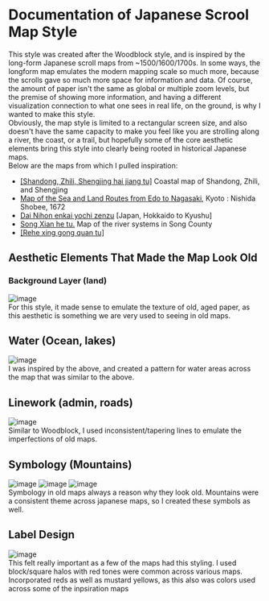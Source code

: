 # Documentation of Japanese Scrool Map Style
This style was created after the Woodblock style, and is inspired by the long-form Japanese scroll maps from ~1500/1600/1700s. In some ways, the longform map emulates the modern mapping scale so much more, because the scrolls gave so much more space for information and data. Of course, the amount of paper isn't the same as global or multiple zoom levels, but the premise of showing more information, and having a different visualization connection to what one sees in real life, on the ground, is why I wanted to make this style.
<br>
Obviously, the map style is limited to a rectangular screen size, and also doesn't have the same capacity to make you feel like you are strolling along a river, the coast, or a trail, but hopefully some of the core aesthetic elements bring this style into clearly being rooted in historical Japanese maps.
<br> 
Below are the maps from which I pulled inspiration:
- [[Shandong, Zhili, Shengjing hai jiang tu]](https://www.loc.gov/resource/g7822cm.gct00259?r=0.375,0.043,0.25,0.154,0)  Coastal map of Shandong, Zhili, and Shengjing
- [Map of the Sea and Land Routes from Edo to Nagasaki](https://www.loc.gov/resource/gdcwdl.wdl_14435_001/?sp=23&r=-0.08,-0.07,1.238,0.761,0), Kyoto : Nishida Shobee, 1672
- [Dai Nihon enkai yochi zenzu](https://www.loc.gov/resource/g7960m.gct00032/?sp=16&r=-0.192,0.859,0.973,0.598,0) [Japan, Hokkaido to Kyushu]
- [Song Xian he tu.](https://www.loc.gov/resource/g7823s.ct003375/?r=-0.218,-0.052,1.454,0.894,0) Map of the river systems in Song County
- [[Rehe xing gong quan tu]](https://www.loc.gov/resource/g7824c.ct001844/?r=0.789,0.26,0.25,0.154,0)

## Aesthetic Elements That Made the Map Look Old
### Background Layer (land)
![image](https://user-images.githubusercontent.com/7087091/155616674-731c9b0d-e376-4594-b008-bd9c7544488d.png) <br>
For this style, it made sense to emulate the texture of old, aged paper, as this aesthetic is something we are very used to seeing in old maps. 

## Water (Ocean, lakes)
![image](https://user-images.githubusercontent.com/7087091/211070389-a98ee7a4-daad-4682-92f7-141e325836b8.png)<br>
I was inspired by the above, and created a pattern for water areas across the map that was similar to the above.

## Linework (admin, roads)
![image](https://user-images.githubusercontent.com/7087091/211070481-fdcea19d-31fd-4b1e-97c5-daa4f897ed86.png) <br>
Similar to Woodblock, I used  inconsistent/tapering lines to emulate the imperfections of old maps. 

## Symbology (Mountains)
![image](https://user-images.githubusercontent.com/7087091/211070597-c2c238e5-858e-4fff-ad51-f7e0ac21fecc.png)
![image](https://user-images.githubusercontent.com/7087091/211070644-bee6701a-f61d-4728-b310-242968326dcb.png)
![image](https://user-images.githubusercontent.com/7087091/211070700-780e5719-495d-40a6-b582-c9cf2cd13edc.png)
<br>
Symbology in old maps always a reason why they look old. Mountains were a consistent theme across japanese maps, so I created these symbols as well.

## Label Design
![image](https://user-images.githubusercontent.com/7087091/211070796-31b61a28-1f16-4ef4-a9d2-672b7709196c.png) <br>
This felt really important as a few of the maps had this styling. I used block/square halos with red tones were common across various maps. Incorporated reds as well as mustard yellows, as this also was colors used across some of the inpsiration maps
